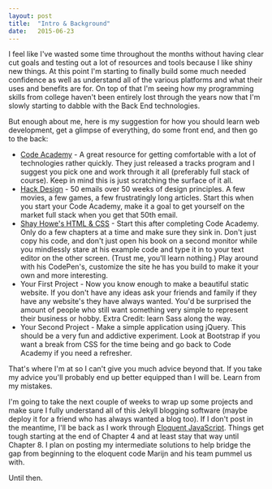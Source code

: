 ```yaml
---
layout: post
title:  "Intro & Background"
date:   2015-06-23
---
```

I feel like I've wasted some time throughout the months without having clear cut goals and testing out a lot of resources and tools because I like shiny new things. At this point I'm starting to finally build some much needed confidence as well as understand all of the various platforms and what their uses and benefits are for. On top of that I'm seeing how my programming skills from college haven't been entirely lost through the years now that I'm slowly starting to dabble with the Back End technologies.

But enough about me, here is my suggestion for how you should learn web development, get a glimpse of everything, do some front end, and then go to the back:

* [Code Academy](http://codecademy.com) - A great resource for getting comfortable with a lot of technologies rather quickly. They just released a tracks program and I suggest you pick one and work through it all (preferably full stack of course). Keep in mind this is just scratching the surface of it all.
* [Hack Design](http://hackdesign.org) - 50 emails over 50 weeks of design principles. A few movies, a few games, a few frustratingly long articles. Start this when you start your Code Academy, make it a goal to get yourself on the market full stack when you get that 50th email.
* [Shay Howe's HTML & CSS](http://learn.shayhowe.com/) - Start this after completing Code Academy. Only do a few chapters at a time and make sure they sink in. Don't just copy his code, and don't just open his book on a second monitor while you mindlessly stare at his example code and type it in to your text editor on the other screen. (Trust me, you'll learn nothing.) Play around with his CodePen's, customize the site he has you build to make it your own and more interesting.
* Your First Project - Now you know enough to make a beautiful static website. If you don't have any ideas ask your friends and family if they have any website's they have always wanted. You'd be surprised the amount of people who still want something very simple to represent their business or hobby. Extra Credit: learn Sass along the way.
* Your Second Project - Make a simple application using jQuery. This should be a very fun and addictive experiment. Look at Bootstrap if you want a break from CSS for the time being and go back to Code Academy if you need a refresher.

That's where I'm at so I can't give you much advice beyond that. If you take my advice you'll probably end up better equipped than I will be. Learn from my mistakes.

I'm going to take the next couple of weeks to wrap up some projects and make sure I fully understand all of this Jekyll blogging software (maybe deploy it for a friend who has always wanted a blog too). If I don't post in the meantime, I'll be back as I work through [Eloquent JavaScript](http://eloquentjavascript.net/). Things get tough starting at the end of Chapter 4 and at least stay that way until Chapter 8. I plan on posting my intermediate solutions to help bridge the gap from beginning to the eloquent code Marijn and his team pummel us with.

Until then.
